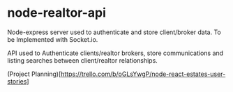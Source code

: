 # node-realtor-api
Node-express server used to authenticate and store client/broker data. To be Implemented with Socket.io.

API used to Authenticate clients/realtor brokers, store communications and listing searches between client/realtor relationships.

(Project Planning)[https://trello.com/b/oGLsYwgP/node-react-estates-user-stories]